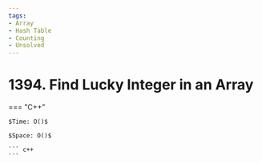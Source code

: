 ```yaml
---
tags:
- Array
- Hash Table
- Counting
- Unsolved
---
```



# 1394. Find Lucky Integer in an Array

=== "C++"

    $Time: O()$

    $Space: O()$

    ``` c++
    ```
